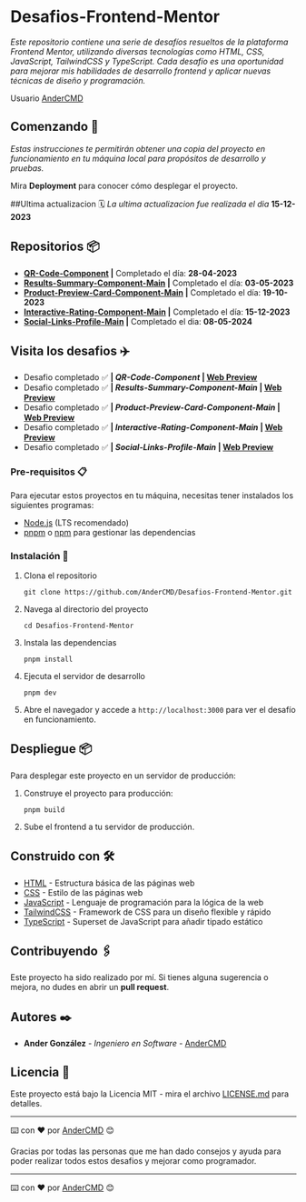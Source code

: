 # Desafios-Frontend-Mentor

_Este repositorio contiene una serie de desafíos resueltos de la plataforma Frontend Mentor, utilizando diversas tecnologías como HTML, CSS, JavaScript, TailwindCSS y TypeScript. Cada desafío es una oportunidad para mejorar mis habilidades de desarrollo frontend y aplicar nuevas técnicas de diseño y programación._

Usuario [AnderCMD](https://www.frontendmentor.io/profile/@AnderCMD) 

## Comenzando 🚀

_Estas instrucciones te permitirán obtener una copia del proyecto en funcionamiento en tu máquina local para propósitos de desarrollo y pruebas._

Mira **Deployment** para conocer cómo desplegar el proyecto.

##Ultima actualizacion 🗓️
_La ultima actualizacion fue realizada el dia_ **15-12-2023**

## Repositorios 📦

- **[QR-Code-Component](https://github.com/AnderCMD/Desafios-Frontend-Mentor/tree/main/QR-Code-Component) |**  Completado el día: **28-04-2023**
- **[Results-Summary-Component-Main](https://github.com/AnderCMD/Desafios-Frontend-Mentor/tree/main/Results-Summary-Component-Main) |**  Completado el día: **03-05-2023**
- **[Product-Preview-Card-Component-Main](https://github.com/AnderCMD/Desafios-Frontend-Mentor/tree/main/Product-Preview-Card-Component-Main) |** Completado el día: **19-10-2023**
- **[Interactive-Rating-Component-Main](https://github.com/AnderCMD/Desafios-Frontend-Mentor/tree/main/Interactive-Rating-Component-Main) |** Completado el día: **15-12-2023**
- **[Social-Links-Profile-Main](https://github.com/AnderCMD/Desafios-Frontend-Mentor/tree/main/Social-Links-Profile-Main) |** Completado el dia: **08-05-2024**

## Visita los desafios ✈️

- Desafio completado ✅ **| _QR-Code-Component_ | [Web Preview](https://andercmd.github.io/Desafios-Frontend-Mentor/QR-Code-Component/)**
- Desafio completado ✅ **| _Results-Summary-Component-Main_ | [Web Preview](https://andercmd.github.io/Desafios-Frontend-Mentor/Results-Summary-Component-Main/)**
- Desafio completado ✅ **| _Product-Preview-Card-Component-Main_ | [Web Preview](https://andercmd.github.io/Desafios-Frontend-Mentor/Product-Preview-Card-Component-Main/)**
- Desafio completado ✅ **| _Interactive-Rating-Component-Main_ | [Web Preview](https://andercmd.github.io/Desafios-Frontend-Mentor/Interactive-Rating-Component-Main)**
- Desafio completado ✅ **| _Social-Links-Profile-Main_ | [Web Preview](https://andercmd.github.io/Desafios-Frontend-Mentor/Social-Links-Profile-Main)**

### Pre-requisitos 📋

Para ejecutar estos proyectos en tu máquina, necesitas tener instalados los siguientes programas:

* [Node.js](https://nodejs.org/) (LTS recomendado)
* [pnpm](https://pnpm.io/) o [npm](https://www.npmjs.com/) para gestionar las dependencias

### Instalación 🔧

1. Clona el repositorio
    ```
    git clone https://github.com/AnderCMD/Desafios-Frontend-Mentor.git
    ```

2. Navega al directorio del proyecto
    ```
    cd Desafios-Frontend-Mentor
    ```

3. Instala las dependencias
    ```
    pnpm install
    ```

4. Ejecuta el servidor de desarrollo
    ```
    pnpm dev
    ```

5. Abre el navegador y accede a `http://localhost:3000` para ver el desafío en funcionamiento.

## Despliegue 📦

Para desplegar este proyecto en un servidor de producción:

1. Construye el proyecto para producción:
    ```
    pnpm build
    ```

2. Sube el frontend a tu servidor de producción.

## Construido con 🛠️

* [HTML](https://developer.mozilla.org/es/docs/Web/HTML) - Estructura básica de las páginas web
* [CSS](https://developer.mozilla.org/es/docs/Web/CSS) - Estilo de las páginas web
* [JavaScript](https://developer.mozilla.org/es/docs/Web/JavaScript) - Lenguaje de programación para la lógica de la web
* [TailwindCSS](https://tailwindcss.com/) - Framework de CSS para un diseño flexible y rápido
* [TypeScript](https://www.typescriptlang.org/) - Superset de JavaScript para añadir tipado estático

## Contribuyendo 🖇️

Este proyecto ha sido realizado por mí. Si tienes alguna sugerencia o mejora, no dudes en abrir un **pull request**.

## Autores ✒️

* **Ander González** - *Ingeniero en Software* - [AnderCMD](https://github.com/AnderCMD)

## Licencia 📄

Este proyecto está bajo la Licencia MIT - mira el archivo [LICENSE.md](LICENSE.md) para detalles.

---
⌨️ con ❤️ por [AnderCMD](https://github.com/AnderCMD) 😊

Gracias por todas las personas que me han dado consejos y ayuda para poder realizar todos estos desafios y mejorar como programador.

---
⌨️ con ❤️ por [AnderCMD](https://github.com/AnderCMD) 😊
